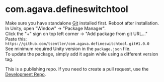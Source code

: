 # com.agava.defineswitchtool
  
Make sure you have standalone [Git](https://git-scm.com/downloads) installed first. Reboot after installation.  
In Unity, open "Window" -> "Package Manager".  
Click the "+" sign on top left corner -> "Add package from git URL..."  
Paste this: `https://github.com/tsentler/com.agava.defineswitchtool.git#1.0.0`  
See minimum required Unity version in the `package.json` file.  
To update the package, simply add it again while using a different version tag.  
  
This is a publishing repo. If you need to create a pull request, use the [Development Repo](https://github.com/TSentler/DefineSwitchTool).